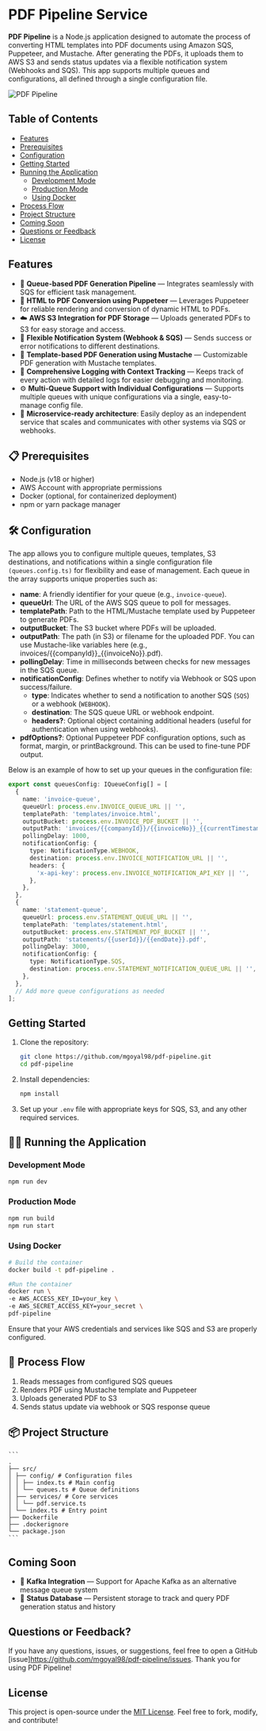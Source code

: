 # PDF Pipeline Service

**PDF Pipeline** is a Node.js application designed to automate the process of converting HTML templates into PDF documents using Amazon SQS, Puppeteer, and Mustache. After generating the PDFs, it uploads them to AWS S3 and sends status updates via a flexible notification system (Webhooks and SQS). This app supports multiple queues and configurations, all defined through a single configuration file.

![PDF Pipeline](pdf-pipeline.png?raw=true "PDF Pipeline")

## Table of Contents
- [Features](#features)
- [Prerequisites](#-prerequisites)
- [Configuration](#️-configuration)
- [Getting Started](#getting-started)
- [Running the Application](#️-running-the-application)
  - [Development Mode](#development-mode)
  - [Production Mode](#production-mode)
  - [Using Docker](#using-docker)
- [Process Flow](#-process-flow)
- [Project Structure](#-project-structure)
- [Coming Soon](#coming-soon)
- [Questions or Feedback](#questions-or-feedback)
- [License](#license)

## Features

- 🔄 **Queue-based PDF Generation Pipeline** — Integrates seamlessly with SQS for efficient task management.
- 📄 **HTML to PDF Conversion using Puppeteer** — Leverages Puppeteer for reliable rendering and conversion of dynamic HTML to PDFs.
- ☁️ **AWS S3 Integration for PDF Storage** — Uploads generated PDFs to S3 for easy storage and access.
- 📨 **Flexible Notification System (Webhook & SQS)** — Sends success or error notifications to different destinations.
- 🎨 **Template-based PDF Generation using Mustache** — Customizable PDF generation with Mustache templates.
- 📝 **Comprehensive Logging with Context Tracking** — Keeps track of every action with detailed logs for easier debugging and monitoring.
- ⚙️ **Multi-Queue Support with Individual Configurations** — Supports multiple queues with unique configurations via a single, easy-to-manage config file.
- 🚀 **Microservice-ready architecture**: Easily deploy as an independent service that scales and communicates with other systems via SQS or webhooks.

## 📋 Prerequisites

- Node.js (v18 or higher)
- AWS Account with appropriate permissions
- Docker (optional, for containerized deployment)
- npm or yarn package manager

## 🛠️ Configuration

The app allows you to configure multiple queues, templates, S3 destinations, and notifications within a single configuration file `(queues.config.ts)` for flexibility and ease of management. Each queue in the array supports unique properties such as:

- **name**: A friendly identifier for your queue (e.g., `invoice-queue`).
- **queueUrl**: The URL of the AWS SQS queue to poll for messages.
- **templatePath**: Path to the HTML/Mustache template used by Puppeteer to generate PDFs.
- **outputBucket**: The S3 bucket where PDFs will be uploaded.
- **outputPath**: The path (in S3) or filename for the uploaded PDF. You can use Mustache-like variables here (e.g., invoices/{{companyId}}_{{invoiceNo}}.pdf).
- **pollingDelay**: Time in milliseconds between checks for new messages in the SQS queue.
- **notificationConfig**: Defines whether to notify via Webhook or SQS upon success/failure.
  - **type**: Indicates whether to send a notification to another SQS (`SQS`) or a webhook (`WEBHOOK`).
  - **destination**: The SQS queue URL or webhook endpoint.
  - **headers?**: Optional object containing additional headers (useful for authentication when using webhooks).
- **pdfOptions?**: Optional Puppeteer PDF configuration options, such as format, margin, or printBackground. This can be used to fine-tune PDF output.

Below is an example of how to set up your queues in the configuration file:

```typescript
export const queuesConfig: IQueueConfig[] = [
  {
    name: 'invoice-queue',
    queueUrl: process.env.INVOICE_QUEUE_URL || '',
    templatePath: 'templates/invoice.html',
    outputBucket: process.env.INVOICE_PDF_BUCKET || '',
    outputPath: 'invoices/{{companyId}}/{{invoiceNo}}_{{currentTimestamp}}.pdf',
    pollingDelay: 1000,
    notificationConfig: {
      type: NotificationType.WEBHOOK,
      destination: process.env.INVOICE_NOTIFICATION_URL || '',
      headers: {
        'x-api-key': process.env.INVOICE_NOTIFICATION_API_KEY || '',
      },
    },
  },
  {
    name: 'statement-queue',
    queueUrl: process.env.STATEMENT_QUEUE_URL || '',
    templatePath: 'templates/statement.html',
    outputBucket: process.env.STATEMENT_PDF_BUCKET || '',
    outputPath: 'statements/{{userId}}/{{endDate}}.pdf',
    pollingDelay: 3000,
    notificationConfig: {
      type: NotificationType.SQS,
      destination: process.env.STATEMENT_NOTIFICATION_QUEUE_URL || '',
    },
  },
  // Add more queue configurations as needed
];
```

## Getting Started

1. Clone the repository:

   ```bash
   git clone https://github.com/mgoyal98/pdf-pipeline.git
   cd pdf-pipeline
   ```

2. Install dependencies:

   ```bash
   npm install
   ```

3. Set up your `.env` file with appropriate keys for SQS, S3, and any other required services.

## 🏃‍♂️ Running the Application

### Development Mode

```bash
npm run dev
```

### Production Mode

```bash
npm run build
npm run start
```

### Using Docker

```bash
# Build the container
docker build -t pdf-pipeline .

#Run the container
docker run \
-e AWS_ACCESS_KEY_ID=your_key \
-e AWS_SECRET_ACCESS_KEY=your_secret \
pdf-pipeline
```

Ensure that your AWS credentials and services like SQS and S3 are properly configured.

## 🔄 Process Flow

1. Reads messages from configured SQS queues
2. Renders PDF using Mustache template and Puppeteer
3. Uploads generated PDF to S3
4. Sends status update via webhook or SQS response queue

## 📦 Project Structure

    ```
    .
    ├── src/
    │ ├── config/ # Configuration files
    │ │ ├── index.ts # Main config
    │ │ └── queues.ts # Queue definitions
    │ ├── services/ # Core services
    │ │ └── pdf.service.ts
    │ └── index.ts # Entry point
    ├── Dockerfile
    ├── .dockerignore
    └── package.json
    ```

## Coming Soon
- 🔌 **Kafka Integration** — Support for Apache Kafka as an alternative message queue system
- 💾 **Status Database** — Persistent storage to track and query PDF generation status and history

## Questions or Feedback?

If you have any questions, issues, or suggestions, feel free to open a GitHub [issue]<https://github.com/mgoyal98/pdf-pipeline/issues>. Thank you for using PDF Pipeline!

## License

This project is open-source under the [MIT License](LICENSE). Feel free to fork, modify, and contribute!
